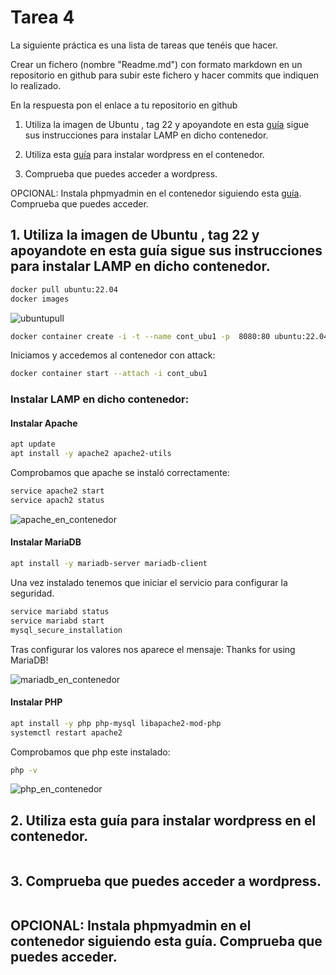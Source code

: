 # Tarea 4
La siguiente práctica es una lista de tareas que tenéis que hacer. 

Crear un  fichero (nombre "Readme.md") con formato markdown en un repositorio en github para subir este fichero y hacer commits que indiquen lo realizado.

En la respuesta pon el enlace a tu repositorio en github

1. Utiliza la imagen de Ubuntu , tag 22 y apoyandote en esta [guía](https://www.itzgeek.com/how-tos/linux/ubuntu-how-tos/install-lamp-stack-apache-mariadb-php-on-ubuntu-22-04.html#Method_1_Install_LAMP_Stack_Manually_One_by_one) sigue sus instrucciones para instalar LAMP en dicho contenedor.

2. Utiliza esta [guía](https://ubuntu.com/tutorials/install-and-configure-wordpress#1-overview) para instalar wordpress en el contenedor.

3. Comprueba que puedes acceder a wordpress. 


OPCIONAL: Instala phpmyadmin en el contenedor siguiendo esta [guía](https://ubuntu.com/server/docs/how-to-install-and-configure-phpmyadmin). Comprueba que puedes acceder.


## 1. Utiliza la imagen de Ubuntu , tag 22 y apoyandote en **esta guía** sigue sus instrucciones para instalar **LAMP** en dicho contenedor.
```bash
docker pull ubuntu:22.04
docker images
```
![ubuntupull](https://github.com/user-attachments/assets/c37f6201-a958-4f0c-b847-e03b6c460b5c)

```bash
docker container create -i -t --name cont_ubu1 -p  8080:80 ubuntu:22.04
```
Iniciamos y accedemos al contenedor con attack:
```bash
docker container start --attach -i cont_ubu1
```

### Instalar LAMP en dicho contenedor:

#### Instalar Apache
```bash
apt update
apt install -y apache2 apache2-utils
```
Comprobamos que apache se instaló correctamente:
```bash
service apache2 start
service apach2 status
```
![apache_en_contenedor](https://github.com/user-attachments/assets/a7f1f95e-1a06-4841-9250-c9f51f71ae3e)




#### Instalar MariaDB
```bash
apt install -y mariadb-server mariadb-client
```
Una vez instalado tenemos que iniciar el servicio para configurar la seguridad.
```bash
service mariabd status
service mariabd start
mysql_secure_installation
```
Tras configurar los valores nos aparece el mensaje: Thanks for using MariaDB!

![mariadb_en_contenedor](https://github.com/user-attachments/assets/5771fcbb-a68d-48e3-b050-ad222e0d9e8b)


#### Instalar PHP
```bash
apt install -y php php-mysql libapache2-mod-php
systemctl restart apache2
```
Comprobamos que php este instalado:
```bash
php -v
```
![php_en_contenedor](https://github.com/user-attachments/assets/e53c4583-d855-4b78-a11f-52798ff4677a)




## 2. Utiliza **esta guía** para instalar wordpress en el contenedor.
```bash

```
## 3. Comprueba que puedes acceder a wordpress. 
```bash

```
## OPCIONAL: Instala phpmyadmin en el contenedor siguiendo esta guía. Comprueba que puedes acceder.
```bash

```
